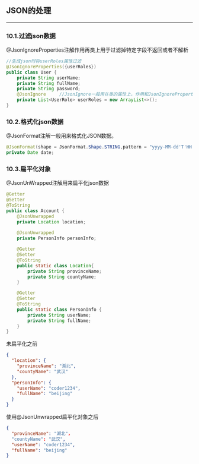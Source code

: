 ## JSON的处理
-----

### 10.1.过滤json数据

@JsonIgnoreProperties注解作用再类上用于过滤掉特定字段不返回或者不解析

```java
//生成json时将userRoles属性过滤
@JsonIgnoreProperties({userRoles})
public class User {
    private String userName;
    private String fullName;
    private String password;
    @JsonIgnore     //JsonIgnore一般用在类的属性上，作用和JsonIgnoreProperties一样
    private List<UserRole> userRoles = new ArrayList<>();
}
```

### 10.2.格式化json数据

@JsonFormat注解一般用来格式化JSON数据。

```java
@JsonFormat(shape = JsonFormat.Shape.STRING,pattern = "yyyy-MM-dd'T'HH:mm:ss.SSS'Z'",timezone = 'GMT')
private Date date;
```

### 10.3.扁平化对象

@JsonUnWrapped注解用来扁平化json数据

```java
@Getter
@Setter
@ToString
public class Account {
    @JsonUnwrapped
    private Location location;
    
    @JsonUnwrapped
    private PersonInfo personInfo;

    @Getter
    @Setter
    @ToString
    public static class Location{
        private String provinceName;
        private String countyName;
    }

    @Getter
    @Setter
    @ToString
    public static class PersonInfo {
        private String userName;
        private String fullName;
    }
}
```

未扁平化之前

```json
{
  "location": {
    "provinceName": "湖北",
    "countyName": "武汉"
  },
  "personInfo": {
    "userName": "coder1234",
    "fullName": "beijing"
  } 
}
```

使用@JsonUnwrapped扁平化对象之后

```json
{
  "provinceName": "湖北"，
  "countyName": "武汉",
  "userName": "coder1234",
  "fullName": "beijing"
}
```
